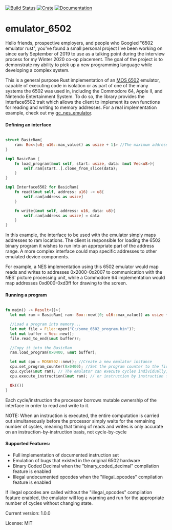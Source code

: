 [![Build Status](https://travis-ci.org/GarettCooper/emulator_6502.svg?branch=master)](https://travis-ci.org/GarettCooper/emulator_6502)
[![Crate](https://img.shields.io/crates/v/emulator_6502.svg)](https://crates.io/crates/emulator_6502)
[![Documentation](https://docs.rs/emulator_6502/badge.svg)](https://docs.rs/emulator_6502)

# emulator_6502

Hello friends, prospective employers, and people who Googled "6502 emulator rust", you've found
a small personal project I've been working on since early September of 2019 to use as a talking
point during the interview process for my Winter 2020 co-op placement. The goal of the project
is to demonstrate my ability to pick up a new programming language while developing a complex
system.

This is a general purpose Rust implementation of an [MOS 6502](https://en.wikipedia.org/wiki/MOS_Technology_6502)
emulator, capable of executing code in isolation or as part of one of the many systems the 6502
was used in, including the Commodore 64, Apple II, and Nintendo Entertainment System. To do so,
the library provides the Interface6502 trait which allows the client to implement its own
functions for reading and writing to memory addresses. For a real implementation example, check
out my [gc_nes_emulator](https://github.com/GarettCooper/gc_nes_emulator).

#### Defining an interface

```rust

struct BasicRam{
    ram: Box<[u8; u16::max_value() as usize + 1]> //The maximum address range of the 6502
}

impl BasicRam {
    fn load_program(&mut self, start: usize, data: &mut Vec<u8>){
        self.ram[start..].clone_from_slice(data);
    }
}

impl Interface6502 for BasicRam{
    fn read(&mut self, address: u16) -> u8{
        self.ram[address as usize]
    }

    fn write(&mut self, address: u16, data: u8){
        self.ram[address as usize] = data
    }
}

```

In this example, the interface to be used with the emulator simply maps addresses to ram locations.
The client is responsible for loading the 6502 binary program it wishes to run into an appropriate
part of the address range. A more complex interface could map specific addresses to other emulated
device components.

For example, a NES implementation using this 6502 emulator would map reads and writes to addresses
0x2000-0x2007 to communication with the NES' picture processing unit, while a Commodore 64
implementation would map addresses 0xd000-0xd3ff for drawing to the screen.

#### Running a program

```rust

fn main() -> Result<()>{
  let mut ram = BasicRam{ ram: Box::new([0; u16::max_value() as usize + 1]) };

  //Load a program into memory...
  let mut file = File::open("C:/some_6502_program.bin")?;
  let mut buffer = Vec::new();
  file.read_to_end(&mut buffer)?;

  //Copy it into the BasicRam
  ram.load_program(0x0400, &mut buffer);

  let mut cpu = MOS6502::new(); //Create a new emulator instance
  cpu.set_program_counter(0x0400); //Set the program counter to the first byte of the program in memory
  cpu.cycle(&mut ram); // The emulator can execute cycles individually, for systems that require precise timing...
  cpu.execute_instruction(&mut ram); // or instruction by instruction for a coarser approach

  Ok(())
}

```
Each cycle/instruction the processor borrows mutable ownership of the interface in order to read and write to it.

NOTE: When an instruction is executed, the entire computation is carried out simultaneously before the processor simply waits for the
remaining number of cycles, meaning that timing of reads and writes is only accurate on an instruction-by-instruction basis, not cycle-by-cycle

#### Supported Features:
* Full implementation of documented instruction set
* Emulation of bugs that existed in the original 6502 hardware
* Binary Coded Decimal when the "binary_coded_decimal" compilation feature is enabled
* Illegal undocumented opcodes when the "illegal_opcodes" compilation feature is enabled

If illegal opcodes are called without the "illegal_opcodes" compilation feature enabled, the emulator will log a warning
and run for the appropriate number of cycles without changing state.

Current version: 1.0.0

License: MIT
